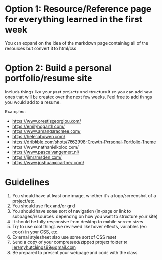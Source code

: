 # Option 1: Resource/Reference page for everything learned in the first week

You can expand on the idea of the markdown page containing all of the resources but convert it to html/css

# Option 2: Build a personal portfolio/resume site

Include things like your past projects and structure it so you can add new ones that will be created over the next few weeks.
Feel free to add things you would add to a resume.

Examples:

- https://www.orestisgeorgiou.com/
- https://emilyhogarth.com/
- https://www.amandarachlee.com/
- https://helenabowen.com/
- https://dribbble.com/shots/7662998-Growth-Personal-Portfolio-Theme
- https://www.nathanielkoloc.com/
- https://www.pascalvangemert.nl/
- https://jimramsden.com/
- https://www.joshuamccartney.com/

# Guidelines

1. You should have at least one image, whether it's a logo/screenshot of a project/etc.
2. You should use flex and/or grid
3. You should have some sort of navigation (in-page or link to subpages/resources, depending on how you want to structure your site)
4. It should be fully responsive from desktop to mobile screen sizes
5. Try to use cool things we reviewed like hover effects, variables (ex: color) in your CSS, etc.
6. External stylesheet also use some sort of CSS reset
7. Send a copy of your compressed/zipped project folder to jeremyhutchings99@gmail.com
8. Be prepared to present your webpage and code with the class
